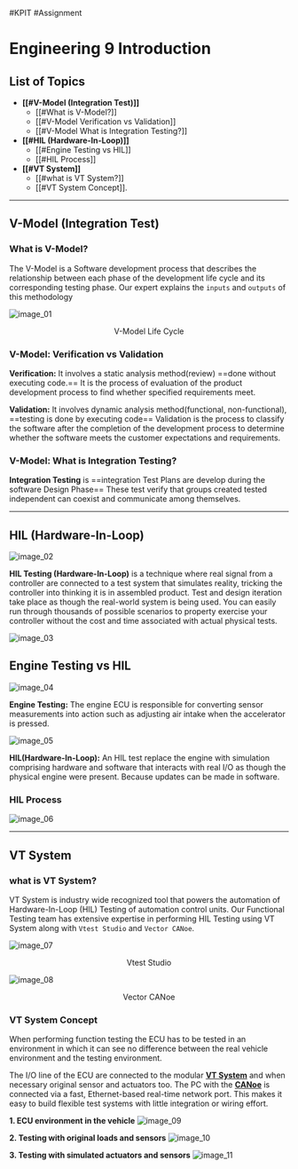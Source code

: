 #KPIT #Assignment 

# Engineering 9 Introduction

## List of Topics

- **[[#V-Model (Integration Test)]]**
	- [[#What is V-Model?]]
	- [[#V-Model Verification vs Validation]]
	- [[#V-Model What is Integration Testing?]]
- **[[#HIL (Hardware-In-Loop)]]**
	- [[#Engine Testing vs HIL]]
	- [[#HIL Process]]
- **[[#VT System]]**
	- [[#what is VT System?]]
	- [[#VT System Concept]].
---

## V-Model (Integration Test) 
### What is V-Model?
The V-Model is a Software development process that describes the relationship between each phase of the development life cycle and its corresponding testing phase. Our expert explains the `inputs` and `outputs` of this methodology

![image_01](Images/KPIT_01/Image_01.png)
<p style="text-align: center;">V-Model Life Cycle</p>

### V-Model: Verification vs Validation
**Verification:** It involves a static analysis method(review) ==done without executing code.== It is the process of evaluation of the product development process to find whether specified requirements meet.

**Validation:** It involves dynamic analysis method(functional, non-functional), ==testing is done by executing code== Validation is the process to classify the software after the completion of the development process to determine whether the software meets the customer expectations and requirements.  

### V-Model: What is Integration Testing?
**Integration Testing** is ==integration Test Plans are develop during the software Design Phase== These test verify that groups created tested independent can coexist and communicate among themselves.

---
## HIL (Hardware-In-Loop)
![image_02](Images/KPIT_01/Image_02.jpg)

**HIL Testing (Hardware-In-Loop)** is a technique where real signal from a controller are connected to a test system that simulates reality, tricking the controller into thinking it is in assembled product. Test and design iteration take place as though the real-world system is being used. You can easily run through thousands of possible scenarios to property exercise your controller without  the cost and time associated with actual physical tests.

![image_03](Images/KPIT_01/Image_03.png)

## Engine Testing vs HIL

![image_04](Images/KPIT_01/Image_04.png)

**Engine Testing:** The engine ECU is responsible for converting sensor measurements into action such as adjusting air intake when the accelerator is pressed.

![image_05](Images/KPIT_01/Image_05.png)

**HIL(Hardware-In-Loop):** An HIL test replace the engine with simulation comprising hardware and software that interacts with real I/O as though the physical engine were present. Because updates can be made in software.

### HIL Process

![image_06](Images/KPIT_01/Image_06.png)

---
## VT System

### what is  VT System?

VT System is industry wide recognized tool that powers the automation of Hardware-In-Loop (HIL) Testing of automation control units. Our Functional Testing team has extensive expertise in performing HIL Testing using VT System along with `Vtest Studio` and `Vector CANoe`.


![image_07](Images/KPIT_01/Image_07.png)
<p style="text-align: center;">Vtest Studio</p>

![image_08](Images/KPIT_01/Image_08.png)
<p style="text-align: center;">Vector CANoe </p> 

### VT System Concept
When performing function testing the ECU has to be tested in an environment in which it can see no difference between the real vehicle environment and the testing environment.

The I/O line of the ECU are connected to the modular **<u>VT System</u>** and when necessary original sensor and actuators too. The PC with the **<u>CANoe</u>** is connected via a fast, Ethernet-based real-time network port. This makes it easy to build flexible test systems with little integration or wiring effort.

**1. ECU environment in the vehicle**
![image_09](Images/KPIT_01/Image_09.png)

**2. Testing with original loads and sensors**
![image_10](Images/KPIT_01/Image_10.png)

**3. Testing with simulated actuators and sensors**
![image_11](Images/KPIT_01/Image_11.png)

